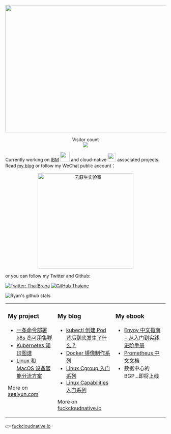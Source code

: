 <div align="center">
	<br>
	<a href="https://fuckcloudnative.io" target="_blank">
		<img src="https://raw.githubusercontent.com/yangchuansheng/yangchuansheng/master/assets/header.svg" width="800" height="400">
	</a>
	<br>
</div>

<p align="center"> 
  Visitor count<br>
  <img src="https://cdn.jsdelivr.net/gh/yangchuansheng/yangchuansheng/assets/count.svg" />
</p>

Currently working on [IBM](https://www.ibm.com/) <img src="https://github.com/TheDudeThatCode/TheDudeThatCode/blob/master/Assets/Developer.gif" width="30px"> and cloud-native <img src="https://cdn.jsdelivr.net/gh/yangchuansheng/yangchuansheng/assets/gopher.gif" width="26px"> associated projects. Read [my blog](https://fuckcloudnative.io/) or follow my WeChat public account：

<div align="center">
  <p>
    
  <img src="https://cdn.jsdelivr.net/gh/yangchuansheng/imghosting/img/20200813101211.png" width="300" alt="云原生实验室" />

  </p>
</div>

or you can follow my Twitter and Github:

[![Twitter: ThaiiBraga](https://img.shields.io/twitter/follow/RyangYang1?style=social)](https://twitter.com/RyangYang1)
[![GitHub Thaiane](https://img.shields.io/github/followers/yangchuansheng?label=follow&style=social)](https://github.com/yangchuansheng)

![Ryan's github stats](https://github-readme-stats.vercel.app/api?username=yangchuansheng&show_icons=true&hide_border=false)

<table><tr><td valign="top">

### My project
<!-- project starts -->
* [一条命令部署 k8s 高可用集群](https://github.com/fanux/sealos)
* [Kubernetes 知识图谱](https://github.com/yangchuansheng/k8s-knowledge)
* [Linux 和 MacOS 设备智能分流方案](https://github.com/yangchuansheng/love-gfw)
<!-- project ends -->
More on [sealyun.com](https://sealyun.com/)
</td><td valign="top">

### My blog
<!-- blog starts -->
* [kubectl 创建 Pod 背后到底发生了什么？](https://fuckcloudnative.io/posts/what-happens-when-k8s/)
* [Docker 镜像制作系列](https://fuckcloudnative.io/series/docker-%E9%95%9C%E5%83%8F%E5%88%B6%E4%BD%9C%E7%B3%BB%E5%88%97/)
* [Linux Cgroup 入门系列](https://fuckcloudnative.io/series/linux-cgroup-%E5%85%A5%E9%97%A8%E7%B3%BB%E5%88%97/)
* [Linux Capabilities 入门系列](http://simonwillison.net/2020/Jun/26/weeknotes-plugins-sqlite-generate/)
<!-- blog ends -->
More on [fuckcloudnative.io](https://fuckcloudnative.io/)
</td><td valign="top">

### My ebook
<!-- ebook starts -->
* [Envoy 中文指南 - 从入门到实践进阶手册](https://github.com/yangchuansheng/envoy-handbook)
* [Prometheus 中文文档](https://fuckcloudnative.io/prometheus/)
* 数据中心的 BGP...即将上线
<!-- ebook ends -->
</td></tr></table>

👉 [fuckcloudnative.io](https://fuckcloudnative.io/)
